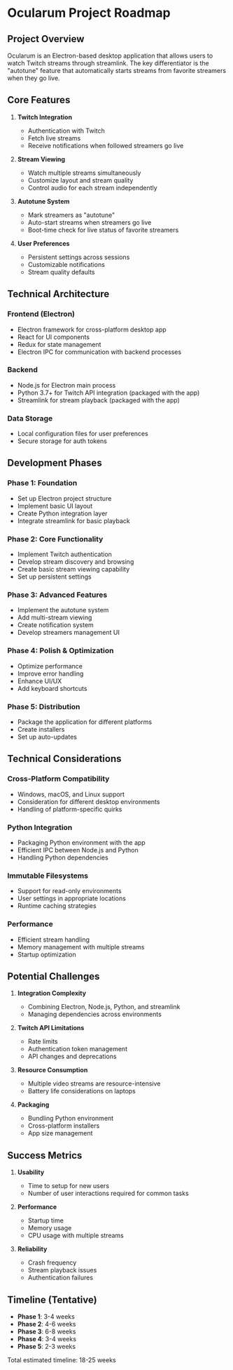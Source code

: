 # Ocularum Project Roadmap

## Project Overview

Ocularum is an Electron-based desktop application that allows users to watch Twitch streams through streamlink. The key differentiator is the "autotune" feature that automatically starts streams from favorite streamers when they go live.

## Core Features

1. **Twitch Integration**
   - Authentication with Twitch
   - Fetch live streams
   - Receive notifications when followed streamers go live

2. **Stream Viewing**
   - Watch multiple streams simultaneously
   - Customize layout and stream quality
   - Control audio for each stream independently

3. **Autotune System**
   - Mark streamers as "autotune"
   - Auto-start streams when streamers go live
   - Boot-time check for live status of favorite streamers

4. **User Preferences**
   - Persistent settings across sessions
   - Customizable notifications
   - Stream quality defaults

## Technical Architecture

### Frontend (Electron)
- Electron framework for cross-platform desktop app
- React for UI components
- Redux for state management
- Electron IPC for communication with backend processes

### Backend
- Node.js for Electron main process
- Python 3.7+ for Twitch API integration (packaged with the app)
- Streamlink for stream playback (packaged with the app)

### Data Storage
- Local configuration files for user preferences
- Secure storage for auth tokens

## Development Phases

### Phase 1: Foundation
- Set up Electron project structure
- Implement basic UI layout
- Create Python integration layer
- Integrate streamlink for basic playback

### Phase 2: Core Functionality
- Implement Twitch authentication
- Develop stream discovery and browsing
- Create basic stream viewing capability
- Set up persistent settings

### Phase 3: Advanced Features
- Implement the autotune system
- Add multi-stream viewing
- Create notification system
- Develop streamers management UI

### Phase 4: Polish & Optimization
- Optimize performance
- Improve error handling
- Enhance UI/UX
- Add keyboard shortcuts

### Phase 5: Distribution
- Package the application for different platforms
- Create installers
- Set up auto-updates

## Technical Considerations

### Cross-Platform Compatibility
- Windows, macOS, and Linux support
- Consideration for different desktop environments
- Handling of platform-specific quirks

### Python Integration
- Packaging Python environment with the app
- Efficient IPC between Node.js and Python
- Handling Python dependencies

### Immutable Filesystems
- Support for read-only environments
- User settings in appropriate locations
- Runtime caching strategies

### Performance
- Efficient stream handling
- Memory management with multiple streams
- Startup optimization

## Potential Challenges

1. **Integration Complexity**
   - Combining Electron, Node.js, Python, and streamlink
   - Managing dependencies across environments

2. **Twitch API Limitations**
   - Rate limits
   - Authentication token management
   - API changes and deprecations

3. **Resource Consumption**
   - Multiple video streams are resource-intensive
   - Battery life considerations on laptops

4. **Packaging**
   - Bundling Python environment
   - Cross-platform installers
   - App size management

## Success Metrics

1. **Usability**
   - Time to setup for new users
   - Number of user interactions required for common tasks

2. **Performance**
   - Startup time
   - Memory usage
   - CPU usage with multiple streams

3. **Reliability**
   - Crash frequency
   - Stream playback issues
   - Authentication failures

## Timeline (Tentative)

- **Phase 1**: 3-4 weeks
- **Phase 2**: 4-6 weeks
- **Phase 3**: 6-8 weeks
- **Phase 4**: 3-4 weeks
- **Phase 5**: 2-3 weeks

Total estimated timeline: 18-25 weeks 